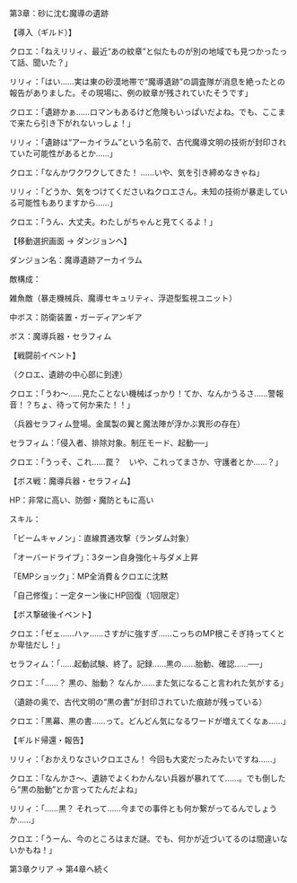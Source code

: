 第3章：砂に沈む魔導の遺跡

【導入（ギルド）】

クロエ：「ねえリリィ、最近“あの紋章”と似たものが別の地域でも見つかったって話、聞いた？」

リリィ：「はい……実は東の砂漠地帯で“魔導遺跡”の調査隊が消息を絶ったとの報告がありました。その現場に、例の紋章が残されていたそうです」

クロエ：「遺跡かぁ……ロマンもあるけど危険もいっぱいだよね。でも、ここまで来たら引き下がれないっしょ！」

リリィ：「遺跡は“アーカイラム”という名前で、古代魔導文明の技術が封印されていた可能性があるとか……」

クロエ：「なんかワクワクしてきた！ ……いや、気を引き締めなきゃね」

リリィ：「どうか、気をつけてくださいねクロエさん。未知の技術が暴走している可能性もありますから……」

クロエ：「うん、大丈夫。わたしがちゃんと見てくるよ！」

【移動選択画面 → ダンジョンへ】

ダンジョン名：魔導遺跡アーカイラム

敵構成：

雑魚敵（暴走機械兵、魔導セキュリティ、浮遊型監視ユニット）

中ボス：防衛装置・ガーディアンギア

ボス：魔導兵器・セラフィム

【戦闘前イベント】

（クロエ、遺跡の中心部に到達）

クロエ：「うわ～……見たことない機械ばっかり！てか、なんかうるさ……警報音！？ちょ、待って何か来た！！」

（兵器セラフィム登場。金属製の翼と魔法陣が浮かぶ異形の存在）

セラフィム：「侵入者、排除対象。制圧モード、起動──」

クロエ：「うっそ、これ……罠？　いや、これってまさか、守護者とか……？」

【ボス戦：魔導兵器・セラフィム】

HP：非常に高い、防御・魔防ともに高い

スキル：

「ビームキャノン」：直線貫通攻撃（ランダム対象）

「オーバードライブ」：3ターン自身強化＋与ダメ上昇

「EMPショック」：MP全消費＆クロエに沈黙

「自己修復」：一定ターン後にHP回復（1回限定）

【ボス撃破後イベント】

クロエ：「ゼェ……ハァ……さすがに強すぎ……こっちのMP根こそぎ持ってくとか卑怯だし！」

セラフィム：「……起動試験、終了。記録……黒の……胎動、確認……──」

クロエ：「……？ 黒の、胎動？ なんか……また気になること言われた気がする」

（遺跡の奥で、古代文明の“黒の書”が封印されていた痕跡が残っている）

クロエ：「黒幕、黒の書……って。どんどん気になるワードが増えてくなぁ……」

【ギルド帰還・報告】

リリィ：「おかえりなさいクロエさん！ 今回も大変だったみたいですね……」

クロエ：「なんかさ～、遺跡でよくわかんない兵器が暴れてて……。でも倒したら“黒の胎動”とか言ってたんだよね」

リリィ：「……黒？ それって……今までの事件とも何か繋がってるんでしょうか……」

クロエ：「うーん、今のところはまだ謎。でも、何かが近づいてるのは間違いないかもね！」

第3章クリア → 第4章へ続く